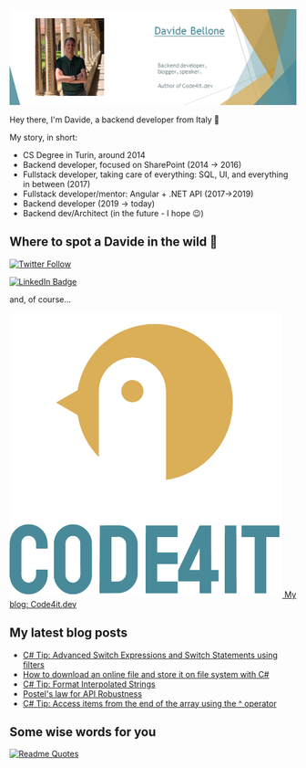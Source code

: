 ![Profile banner](./DavideBellone.png)

Hey there, I'm Davide, a backend developer from Italy 🤏 

My story, in short:

* CS Degree in Turin, around 2014
* Backend developer, focused on SharePoint (2014 -> 2016)
* Fullstack developer, taking care of everything: SQL, UI, and everything in between (2017)
* Fullstack developer/mentor: Angular + .NET API (2017->2019)
* Backend developer (2019 -> today)
* Backend dev/Architect (in the future - I hope 😉)

## Where to spot a Davide in the wild 🦏

[![Twitter Follow](https://img.shields.io/twitter/follow/BelloneDavide?label=Let%27s%20get%20in%20touch%20on%20Twitter&style=social)](https://twitter.com/BelloneDavide)

[![LinkedIn Badge](https://img.shields.io/badge/LinkedIn-Profile-informational?style=social&logo=linkedin)](https://www.linkedin.com/in/bellonedavide/)

and, of course...

[![Personal blog](./logo_small.png) My blog: Code4it.dev](https://www.code4it.dev/)


## My latest blog posts

<!-- BLOG-POST-LIST:START -->
- [C# Tip: Advanced Switch Expressions and Switch Statements using filters](https://code4it.dev/csharptips/switch-expressions-and-statements/)
- [How to download an online file and store it on file system with C#](https://code4it.dev/blog/download-and-save-files/)
- [C# Tip: Format Interpolated Strings](https://code4it.dev/csharptips/format-interpolated-strings/)
- [Postel&#39;s law for API Robustness](https://code4it.dev/architecture-notes/postel-law-for-api-robustness/)
- [C# Tip: Access items from the end of the array using the ^ operator](https://code4it.dev/csharptips/access-items-from-end-of-array/)
<!-- BLOG-POST-LIST:END -->



## Some wise words for you

[![Readme Quotes](https://quotes-github-readme.vercel.app/api?type=horizontal&theme=light)](https://github.com/piyushsuthar/github-readme-quotes)
